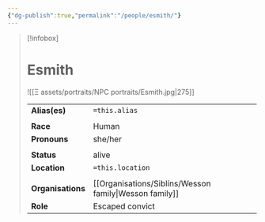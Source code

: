 ```yaml
---
{"dg-publish":true,"permalink":"/people/esmith/"}
---
```


> [!infobox] 
> 
> # Esmith
> ![[Ξ assets/portraits/NPC portraits/Esmith.jpg\|275]]
> 
> | | |
> | --- | --- |
> | **Alias(es)** | `=this.alias` |
> | | | 
> | **Race** | Human |
> | **Pronouns** | she/her |
> | | | 
> | **Status** | alive | 
> | **Location** | `=this.location` |
> | | | 
> | **Organisations** | [[Organisations/Siblíns/Wesson family\|Wesson family]] |
> | **Role** | Escaped convict |